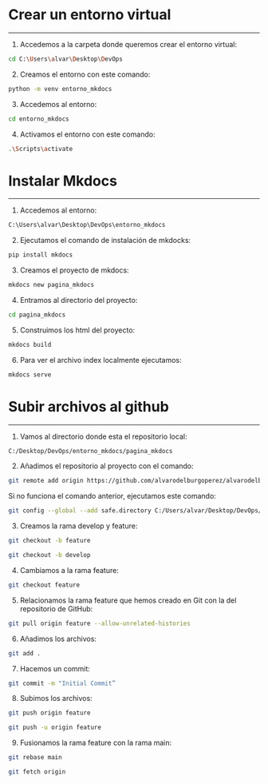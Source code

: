 # Crear un entorno virtual

---

1. Accedemos a la carpeta donde queremos crear el entorno virtual:

```bash
cd C:\Users\alvar\Desktop\DevOps
```

2. Creamos el entorno con este comando:

```bash
python -m venv entorno_mkdocs
```

3. Accedemos al entorno:

```bash
cd entorno_mkdocs
```

4. Activamos el entorno con este comando: 

```bash
.\Scripts\activate
```

# Instalar Mkdocs

---

1. Accedemos al entorno:

```bash
C:\Users\alvar\Desktop\DevOps\entorno_mkdocs
```

2. Ejecutamos el comando de instalación de mkdocks:

```bash
pip install mkdocs
```

3. Creamos el proyecto de mkdocs:

```bash
mkdocs new pagina_mkdocs
```

4. Entramos al directorio del proyecto:

```bash
cd pagina_mkdocs
```

5. Construimos los html del proyecto:

```bash
mkdocs build
```

6. Para ver el archivo index localmente ejecutamos:

```bash
mkdocs serve
```

# Subir archivos al github

---

1. Vamos al directorio donde esta el repositorio local:

```bash
C:/Desktop/DevOps/entorno_mkdocs/pagina_mkdocs
```

2. Añadimos el repositorio al proyecto con el comando:

```bash
git remote add origin https://github.com/alvarodelburgoperez/alvarodelburgoperez.github.io
```

Si no funciona el comando anterior, ejecutamos este comando:

```bash
git config --global --add safe.directory C:/Users/alvar/Desktop/DevOps/entorno_mkdocs/pagina_mkdocs
```

3. Creamos la rama develop y feature:

```bash
git checkout -b feature
```

```bash
git checkout -b develop
```

4. Cambiamos a la rama feature:

```bash
git checkout feature
```

5. Relacionamos la rama feature que hemos creado en Git con la del repositorio de GitHub:

```bash
git pull origin feature --allow-unrelated-histories
```

6. Añadimos los archivos:

```bash
git add .
```

7. Hacemos un commit:

```bash
git commit -m "Initial Commit”
```

8. Subimos los archivos:

```bash
git push origin feature
```

```bash
git push -u origin feature
```

9. Fusionamos la rama feature con la rama main:

```bash
git rebase main
```

```bash
git fetch origin
```
